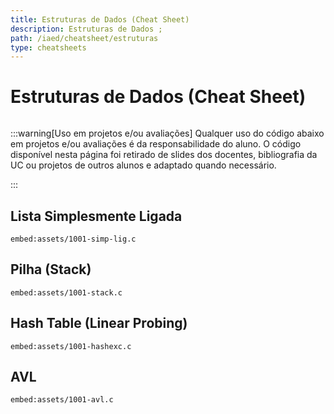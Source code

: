```yaml
---
title: Estruturas de Dados (Cheat Sheet)
description: Estruturas de Dados ;
path: /iaed/cheatsheet/estruturas
type: cheatsheets
---
```


# Estruturas de Dados (Cheat Sheet)

```toc

```

:::warning[Uso em projetos e/ou avaliações]
Qualquer uso do código abaixo em projetos e/ou avaliações é da responsabilidade do aluno. O código disponível nesta página foi retirado de slides dos docentes, bibliografia da UC ou projetos de outros alunos e adaptado quando necessário.

:::

## Lista Simplesmente Ligada

`embed:assets/1001-simp-lig.c`

## Pilha (Stack)

`embed:assets/1001-stack.c`

## Hash Table (Linear Probing)

`embed:assets/1001-hashexc.c`

## AVL

`embed:assets/1001-avl.c`
